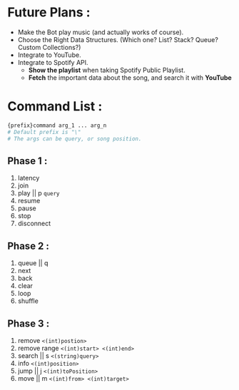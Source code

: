 # Future Plans : 
- Make the Bot play music (and actually works of course).
- Choose the Right Data Structures. (Which one? List? Stack? Queue? Custom Collections?)
- Integrate to YouTube.
- Integrate to Spotify API. 
    - **Show the playlist** when taking Spotify Public Playlist.
    - **Fetch** the important data about the song, and search it with **YouTube**

# Command List :
```bash
{prefix}command arg_1 ... arg_n
# Default prefix is "\"
# The args can be query, or song position.
```
## Phase 1 :
1. latency
1. join
1. play || p ```query```
1. resume
1. pause
1. stop
1. disconnect
## Phase 2 :
1. queue || q
1. next 
1. back
1. clear
1. loop
1. shuffle
## Phase 3 :
1. remove ```<(int)postion>```
1. remove range ```<(int)start> <(int)end>``` 
1. search || s ```<(string)query>```
1. info ```<(int)position>```
1. jump || j ```<(int)toPosition>```
1. move || m ```<(int)from> <(int)target>```